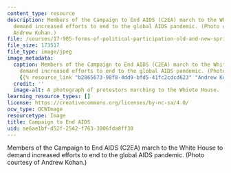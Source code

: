 ```yaml
---
content_type: resource
description: Members of the Campaign to End AIDS (C2EA) march to the White House to
  demand increased efforts to end to the global AIDS pandemic. (Photo courtesy of
  Andrew Kohan.)
file: /courses/17-905-forms-of-political-participation-old-and-new-spring-2005/ae6ae1bfd52f2542f7633006fda8ff30_17-905s05.jpg
file_size: 173517
file_type: image/jpeg
image_metadata:
  caption: Members of the Campaign to End AIDS (C2EA) march to the White House to
    demand increased efforts to end to the global AIDS pandemic. (Photo courtesy of
    {{% resource_link "b2865673-98f8-4dd9-bfd5-41fc2cdcd623" "Andrew Kohan" %}}.)
  credit: ''
  image-alt: A photograph of protestors marching to the Whiote House.
learning_resource_types: []
license: https://creativecommons.org/licenses/by-nc-sa/4.0/
ocw_type: OCWImage
resourcetype: Image
title: Campaign to End AIDS
uid: ae6ae1bf-d52f-2542-f763-3006fda8ff30
---
```

Members of the Campaign to End AIDS (C2EA) march to the White House to demand increased efforts to end to the global AIDS pandemic. (Photo courtesy of Andrew Kohan.)